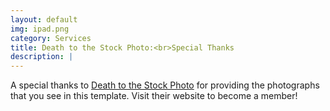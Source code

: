 ```yaml
---
layout: default
img: ipad.png
category: Services
title: Death to the Stock Photo:<br>Special Thanks
description: |
---
```


A special thanks to [Death to the Stock Photo](http://join.deathtothestockphoto.com/) for providing the photographs that you see in this template.  Visit their website to become a member!
